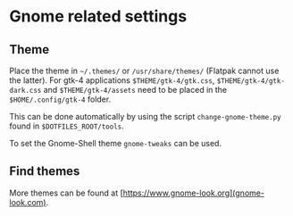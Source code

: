 
# Gnome related settings

## Theme

Place the theme in `~/.themes/` or `/usr/share/themes/` (Flatpak cannot use the
latter). For gtk-4 applications `$THEME/gtk-4/gtk.css`,
`$THEME/gtk-4/gtk-dark.css` and `$THEME/gtk-4/assets` need to be placed in the
`$HOME/.config/gtk-4` folder.

This can be done automatically by using the script `change-gnome-theme.py` found
in `$DOTFILES_ROOT/tools`.

To set the Gnome-Shell theme `gnome-tweaks` can be used.

## Find themes

More themes can be found at [https://www.gnome-look.org](gnome-look.com).
